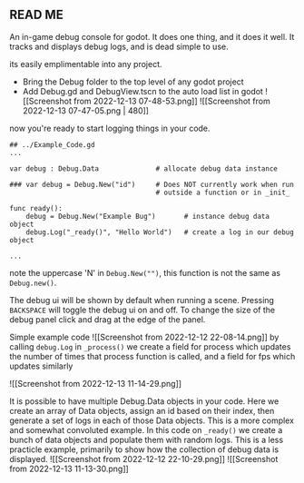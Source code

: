 ## READ ME
An in-game debug console for godot. It does one thing, and it does it well. It tracks and displays debug logs, and is dead simple to use.

its easily emplimentable into any project. 
- Bring the Debug folder to the top level of any godot project
- Add Debug.gd and DebugView.tscn to the auto load list in godot
![[Screenshot from 2022-12-13 07-48-53.png]] ![[Screenshot from 2022-12-13 07-47-05.png | 480]]

now you're ready to start logging things in your code. 
```
## ../Example_Code.gd
...

var debug : Debug.Data              # allocate debug data instance

### var debug = Debug.New("id")     # Does NOT currently work when run 
									# outside a function or in _init_

func ready():
	debug = Debug.New("Example Bug")       # instance debug data object
	debug.Log("_ready()", "Hello World")   # create a log in our debug object

...
```
note the uppercase 'N' in `Debug.New("")`, this function is not the same as `Debug.new()`. 

The debug ui will be shown by default when running a scene. Pressing `BACKSPACE` will toggle the debug ui on and off. To change the size of the debug panel click and drag at the edge of the panel.

Simple example code
![[Screenshot from 2022-12-12 22-08-14.png]]
by calling `debug.Log` in `_process()` we create a field for process which updates the number of times that process function is called, and a field for fps which updates similarly

![[Screenshot from 2022-12-13 11-14-29.png]]

It is possible to have multiple Debug.Data objects in your code. Here we create an array of Data objects, assign an id based on their index, then generate a set of logs in each of those Data objects. This is a more complex and somewhat convoluted example. In this code on `_ready()` we create a bunch of data objects and populate them with random logs. This is a less practicle example, primarily to show how the collection of debug data is displayed.
![[Screenshot from 2022-12-12 22-10-29.png]]
![[Screenshot from 2022-12-13 11-13-30.png]]
